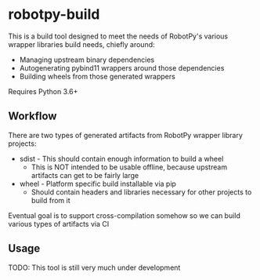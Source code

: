 robotpy-build
=============

This is a build tool designed to meet the needs of RobotPy's various wrapper
libraries build needs, chiefly around:

* Managing upstream binary dependencies
* Autogenerating pybind11 wrappers around those dependencies
* Building wheels from those generated wrappers

Requires Python 3.6+

Workflow
--------

There are two types of generated artifacts from RobotPy wrapper library
projects:

* sdist - This should contain enough information to build a wheel
  * This is NOT intended to be usable offline, because upstream artifacts
    can get to be fairly large
* wheel - Platform specific build installable via pip
  * Should contain headers and libraries necessary for other projects
    to build from it

Eventual goal is to support cross-compilation somehow so we can build
various types of artifacts via CI

Usage
-----

TODO: This tool is still very much under development